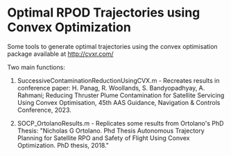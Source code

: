 # Optimal RPOD Trajectories using Convex Optimization

Some tools to generate optimal trajectories using the convex optimisation package available at http://cvxr.com/

Two main functions: 

1. SuccessiveContaminationReductionUsingCVX.m - Recreates results in conference paper: H. Panag, R. Woollands, S. Bandyopadhyay, A. Rahmani; Reducing Thruster Plume Contamination for Satellite Servicing Using Convex Optimisation, 45th AAS Guidance, Navigation & Controls Conference, 2023. 

2. SOCP_OrtolanoResults.m - Replicates some results from Ortolano's PhD Thesis: "Nicholas G Ortolano. Phd Thesis Autonomous Trajectory Planning for Satellite RPO and Safety of Flight Using Convex Optimization. PhD thesis, 2018."

